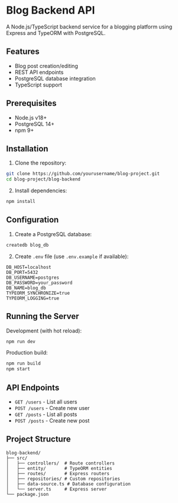 # Blog Backend API

A Node.js/TypeScript backend service for a blogging platform using Express and TypeORM with PostgreSQL.

## Features
- Blog post creation/editing
- REST API endpoints
- PostgreSQL database integration
- TypeScript support

## Prerequisites
- Node.js v18+
- PostgreSQL 14+
- npm 9+

## Installation

1. Clone the repository:
```bash
git clone https://github.com/yourusername/blog-project.git
cd blog-project/blog-backend
```

2. Install dependencies:
```bash
npm install
```

## Configuration

1. Create a PostgreSQL database:
```bash
createdb blog_db
```

2. Create `.env` file (use `.env.example` if available):
```env
DB_HOST=localhost
DB_PORT=5432
DB_USERNAME=postgres
DB_PASSWORD=your_password
DB_NAME=blog_db
TYPEORM_SYNCHRONIZE=true
TYPEORM_LOGGING=true
```

## Running the Server

Development (with hot reload):
```bash
npm run dev
```

Production build:
```bash
npm run build
npm start
```

## API Endpoints
- `GET /users` - List all users
- `POST /users` - Create new user
- `GET /posts` - List all posts
- `POST /posts` - Create new post

## Project Structure
```
blog-backend/
├── src/
│   ├── controllers/  # Route controllers
│   ├── entity/       # TypeORM entities
│   ├── routes/       # Express routers
│   ├── repositories/ # Custom repositories
│   ├── data-source.ts # Database configuration
│   └── server.ts     # Express server
└── package.json

